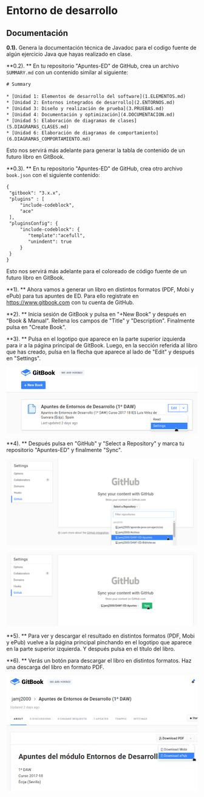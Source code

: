 # Entorno de desarrollo

## Documentación

**0.1).** Genera la documentación técnica de Javadoc para el codigo fuente de algún ejercicio Java que hayas realizado en clase.



**0.2). ** En tu repositorio "Apuntes-ED" de GitHub, crea un archivo `SUMMARY.md` con un contenido similar al siguiente:

```lang-markdown
# Summary

* [Unidad 1: Elementos de desarrollo del software](1.ELEMENTOS.md)    
* [Unidad 2: Entornos integrados de desarrollo](2.ENTORNOS.md)  
* [Unidad 3: Diseño y realización de prueba](3.PRUEBAS.md)  
* [Unidad 4: Documentación y optimización](4.DOCUMENTACION.md)  
* [Unidad 5: Elaboración de diagramas de clases](5.DIAGRAMAS_CLASES.md)  
* [Unidad 6: Elaboración de diagramas de comportamiento](6.DIAGRAMAS_COMPORTAMIENTO.md)
```

Esto nos servirá más adelante para generar la tabla de contenido de un futuro libro en GitBook.



**0.3). ** En tu repositorio "Apuntes-ED" de GitHub, crea otro archivo `book.json` con el siguiente contenido:

```lang-json
{
 "gitbook": "3.x.x",
 "plugins" : [
     "include-codeblock",
     "ace"
 ],
 "pluginsConfig": {
     "include-codeblock": {
        "template":"acefull",
        "unindent": true
     }
 }
}
```

Esto nos servirá más adelante para el coloreado de código fuente de un futuro libro en GitBook.



**1). ** Ahora vamos a generar un libro en distintos formatos (PDF, Mobi y ePub) para tus apuntes de ED. Para ello registrate en https://www.gitbook.com con tu cuenta de GitHub.



**2). ** Inicia sesión de GitBook y pulsa en "+New Book" y después en "Book & Manual". Rellena los campos de "Title" y "Description". Finalmente pulsa en "Create Book".



**3). ** Pulsa en el logotipo que aparece en la parte superior izquierda  para ir a la página principal de GitBook. Luego, en la sección referida  al libro que has creado, pulsa en la flecha que aparece al lado de  "Edit" y después en "Settings".

![T04_E3.png](https://github.com/Yammy468/entornos/blob/main/images/T04_E3.png?raw=true)



**4). ** Después pulsa en "GitHub" y "Select a Repository" y marca tu repositorio "Apuntes-ED" y finalmente "Sync".

![T04-E4-1.png](https://github.com/Yammy468/entornos/blob/main/images/T04-E4-1.png?raw=true)



![T04-E4-2.png](https://github.com/Yammy468/entornos/blob/main/images/T04-E4-2.png?raw=true)



**5). ** Para ver y descargar el resultado en distintos formatos (PDF,  Mobi y ePub) vuelve a la página principal pinchando en el logotipo que  aparece en la parte superior izquierda. Y después pulsa en el título del libro.



**6). ** Verás un botón para descargar el libro en distintos formatos. Haz una descarga del libro en formato PDF.

![T04-E6.png](https://github.com/Yammy468/entornos/blob/main/images/T04-E6.png?raw=true)



